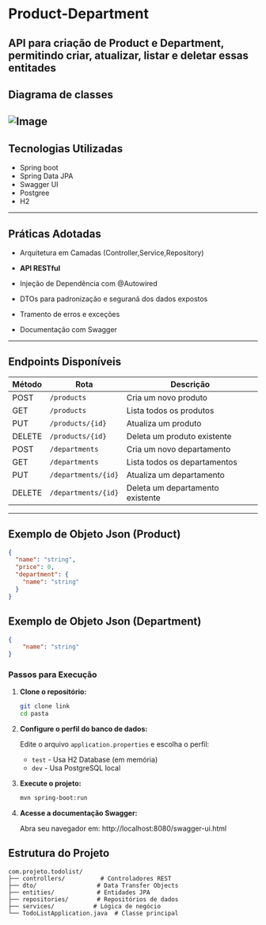 # Product-Department
API para criação de Product e Department, permitindo criar, atualizar, listar e deletar essas entitades
--- 
## Diagrama de classes
![Image](https://github.com/user-attachments/assets/7dba5bfb-003a-4ad7-9a61-a016e51be0b8)
---
## Tecnologias Utilizadas
- Spring boot
- Spring Data JPA
- Swagger UI
- Postgree
- H2
--- 

## Práticas Adotadas

- Arquitetura em Camadas (Controller,Service,Repository)

- **API RESTful**
- Injeção de Dependência com @Autowired
- DTOs para padronização e seguranã dos dados expostos
- Tramento de erros e exceções
- Documentação com Swagger

--- 

##  Endpoints Disponíveis

| Método | Rota                | Descrição                       |
|--------|---------------------|---------------------------------|
| POST   | `/products`         | Cria um novo produto            |
| GET    | `/products`         | Lista todos os produtos         |
| PUT    | `/products/{id}`    | Atualiza um produto             |
| DELETE | `/products/{id}`    | Deleta um produto existente     |
| POST   | `/departments`      | Cria um novo departamento       |
| GET    | `/departments`      | Lista todos os departamentos    |
| PUT    | `/departments/{id}` | Atualiza um departamento        |
| DELETE | `/departments/{id}` | Deleta um departamento existente|

--- 
## Exemplo de Objeto Json (Product)

```json
{
  "name": "string",
  "price": 0,
  "department": {
    "name": "string"
  }
}
```
## Exemplo de Objeto Json (Department)

```json
{
    "name": "string"
}
```

### Passos para Execução

1. **Clone o repositório:**
   ```bash
   git clone link
   cd pasta
   ```

2. **Configure o perfil do banco de dados:**
   
   Edite o arquivo `application.properties` e escolha o perfil:
   - `test` - Usa H2 Database (em memória)
   - `dev` - Usa PostgreSQL local

3. **Execute o projeto:**
   ```bash
   mvn spring-boot:run
   ```

4. **Acesse a documentação Swagger:**
   
   Abra seu navegador em: http://localhost:8080/swagger-ui.html

##  Estrutura do Projeto

```
com.projeto.todolist/
├── controllers/          # Controladores REST
├── dto/                 # Data Transfer Objects
├── entities/            # Entidades JPA
├── repositories/        # Repositórios de dados
├── services/           # Lógica de negócio
└── TodoListApplication.java  # Classe principal
```